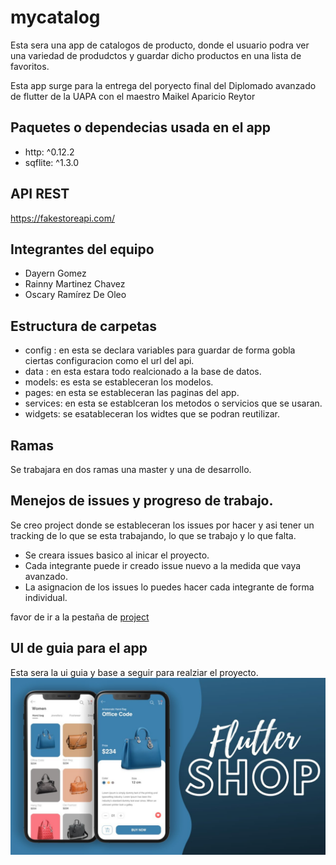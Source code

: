 # mycatalog

Esta sera una app de catalogos de producto, donde el usuario podra ver una variedad de produdctos
y guardar dicho productos en una lista de favoritos.

Esta app surge para la entrega del poryecto final del Diplomado avanzado de flutter de la UAPA con el maestro
Maikel Aparicio Reytor

## Paquetes o dependecias usada en el app

- http: ^0.12.2
- sqflite: ^1.3.0

## API REST

https://fakestoreapi.com/

## Integrantes del equipo

- Dayern Gomez
- Rainny Martinez Chavez
- Oscary Ramírez De Oleo

## Estructura de carpetas

- config : en esta se declara variables para guardar de forma gobla ciertas configuracion como el url del api.
- data : en esta estara todo realcionado a la base de datos.
- models: es esta se estableceran los modelos.
- pages: en esta se estableceran las paginas del app.
- services: en esta se establceran los metodos o servicios que se usaran.
- widgets: se esatableceran los widtes que se podran reutilizar.

## Ramas

Se trabajara en dos ramas una master y una de desarrollo.

## Menejos de issues y progreso de trabajo.

Se creo project donde se estableceran los issues por hacer y asi tener un tracking de lo que se esta trabajando, lo que se trabajo y lo que falta.

- Se creara issues basico al inicar el proyecto.
- Cada integrante puede ir creado issue nuevo a la medida que vaya avanzado.
- La asignacion de los issues lo puedes hacer cada integrante de forma individual.

favor de ir a la pestaña de [project](https://github.com/neryad/mycatalog/projects/1)

## UI de guia para el app

Esta sera la ui guia y base a seguir para realziar el proyecto.
![picture](maxresdefault.jpg)
